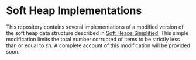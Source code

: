 # Soft Heap Implementations
This repository contains several implementations of a modified version of the soft heap data structure described in [Soft Heaps Simplified](https://epubs.siam.org/doi/10.1137/120880185). This simple modification limits the total number corrupted of items to be strictly less than or equal to $\varepsilon n$. A complete account of this modification will be provided soon.
